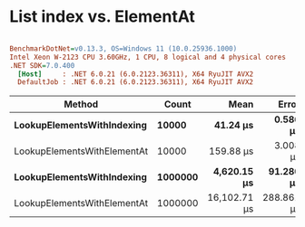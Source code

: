 # List index vs. ElementAt

``` ini

BenchmarkDotNet=v0.13.3, OS=Windows 11 (10.0.25936.1000)
Intel Xeon W-2123 CPU 3.60GHz, 1 CPU, 8 logical and 4 physical cores
.NET SDK=7.0.400
  [Host]     : .NET 6.0.21 (6.0.2123.36311), X64 RyuJIT AVX2
  DefaultJob : .NET 6.0.21 (6.0.2123.36311), X64 RyuJIT AVX2


```
|                      Method |   Count |         Mean |      Error |     StdDev |
|---------------------------- |-------- |-------------:|-----------:|-----------:|
|  **LookupElementsWithIndexing** |   **10000** |     **41.24 μs** |   **0.586 μs** |   **0.519 μs** |
| LookupElementsWithElementAt |   10000 |    159.88 μs |   3.008 μs |   2.954 μs |
|  **LookupElementsWithIndexing** | **1000000** |  **4,620.15 μs** |  **91.280 μs** | **112.099 μs** |
| LookupElementsWithElementAt | 1000000 | 16,102.71 μs | 288.861 μs | 385.622 μs |
